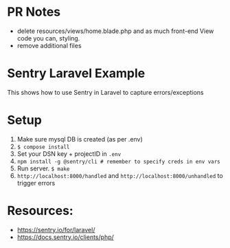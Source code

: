 # PR Notes
- delete resources/views/home.blade.php and as much front-end View code you can, styling.
- remove additional files

# Sentry Laravel Example

This shows how to use Sentry in Laravel to capture errors/exceptions

# Setup
1. Make sure mysql DB is created (as per .env)
2. `$ compose install`
3. Set your DSN key + projectID in `.env`
4. `npm install -g @sentry/cli # remember to specify creds in env vars`
3. Run server. `$ make`
5. `http://localhost:8000/handled` and `http://localhost:8000/unhandled` to trigger errors

<!-- 4. Go to http://localhost:8000 to trigger error. You should see issue/event within Sentry project -->

# Resources:
- https://sentry.io/for/laravel/
- https://docs.sentry.io/clients/php/

